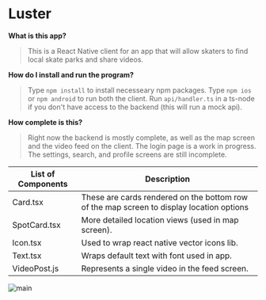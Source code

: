 # Luster

**What is this app?**

>This is a React Native client for an app that will allow skaters to find local skate parks and share videos. 

**How do I install and run the program?**

> Type `npm install` to install necesseary npm packages. Type `npm ios` or `npm android` to run both the client. Run `api/handler.ts` in a ts-node if you don't have access to the backend (this will run a mock api).  

**How complete is this?**
>Right now the backend is mostly complete, as well as the map screen and the video feed on the client. The login page is a work in progress. The settings, search, and profile screens are still incomplete.  

List of Components | Description
------------- | -----------
Card.tsx |         These are cards rendered on the bottom row of the map screen to display location options
SpotCard.tsx |        More detailed location views (used in map screen). 
Icon.tsx |   Used to wrap react native vector icons lib.
Text.tsx | Wraps default text with font used in app. 
VideoPost.js |  Represents a single video in the feed screen.


![main](READMEIMG.gif)
